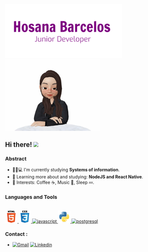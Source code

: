 <img src="https://github.com/hos4na/hos4na/blob/master/name.png" width="380"/> <img src="https://github.com/hos4na/hos4na/blob/master/hi.gif" width="310"/>

## Hi there! <img src="https://raw.githubusercontent.com/iampavangandhi/iampavangandhi/master/gifs/Hi.gif" width="30px"></h2>

### Abstract

- 👩‍🎓💻 I'm currently studying **Systems of information**.
- 🌱 Learning more about and studying: **NodeJS and React Native**.
- 💜 Interests: Coffee ☕️, Music 🎵, Sleep 💤.

### Languages and Tools

<br/>

 <a href="https://developer.mozilla.org/pt-BR/docs/Web/HTML/HTML5">
    <img
      src="https://github.com/devicons/devicon/blob/master/icons/html5/html5-original-wordmark.svg"
      alt="html"
      width="40"
      height="40"
    />
  </a>
  <a href="https://developer.mozilla.org/pt-BR/docs/Web/CSS">
    <img
      src="https://github.com/devicons/devicon/blob/master/icons/css3/css3-original-wordmark.svg"
      alt="css"
      width="40"
      height="40"
    />
  </a>
<a href="https://developer.mozilla.org/en-US/docs/Web/JavaScript"
    target="_blank">
    <img
      src="https://devicons.github.io/devicon/devicon.git/icons/javascript/javascript-original.svg"
      alt="javascript"
      width="40"
      height="40"
    />
  </a>
  <a href="https://www.python.org/">
    <img
      src="https://github.com/devicons/devicon/blob/master/icons/python/python-original.svg"
      alt="python"
      width="40"
      height="40"
    />
  </a>
   <a href="https://www.postgresql.org" target="_blank">
    <img
      src="https://devicons.github.io/devicon/devicon.git/icons/postgresql/postgresql-original-wordmark.svg"
      alt="postgresql"
      width="40"
      height="40"
    />
  </a>



</p>

### Contact :

- [![Gmail](https://img.shields.io/badge/-Gmail-c14438?style=flat&logo=Gmail&logoColor=white)](mailto:hosanabarceloscandido@gmail.com) [![Linkedin](https://img.shields.io/badge/-LinkedIn-blue?style=flat&logo=Linkedin&logoColor=white)](https://www.linkedin.com/in/hosana-barcelos-8206731a1/) 
